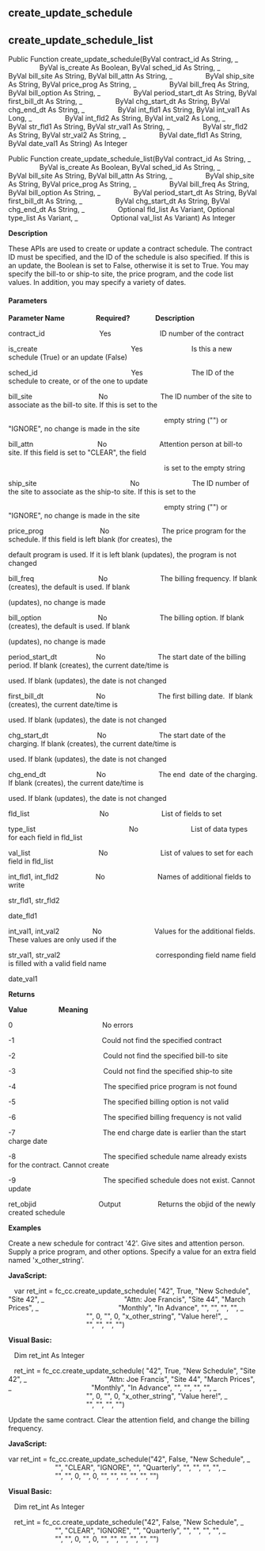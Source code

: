 create_update_schedule
------------------------

create_update_schedule_list
-----------------------------

Public Function create_update_schedule(ByVal contract_id As String, _
                ByVal is_create As Boolean, ByVal sched_id As String, _
                ByVal bill_site As String, ByVal bill_attn As String, _
                ByVal ship_site As String, ByVal price_prog As String, _
                ByVal bill_freq As String, ByVal bill_option As String, _
                ByVal period_start_dt As String, ByVal first_bill_dt As String, _
                ByVal chg_start_dt As String, ByVal chg_end_dt As String, _
                ByVal int_fld1 As String, ByVal int_val1 As Long, _
                ByVal int_fld2 As String, ByVal int_val2 As Long, _
                ByVal str_fld1 As String, ByVal str_val1 As String, _
                ByVal str_fld2 As String, ByVal str_val2 As String, _
                ByVal date_fld1 As String, ByVal date_val1 As String) As Integer

Public Function create_update_schedule_list(ByVal contract_id As String, _
                ByVal is_create As Boolean, ByVal sched_id As String, _
                ByVal bill_site As String, ByVal bill_attn As String, _
                ByVal ship_site As String, ByVal price_prog As String, _
                ByVal bill_freq As String, ByVal bill_option As String, _
                ByVal period_start_dt As String, ByVal first_bill_dt As String, _
                ByVal chg_start_dt As String, ByVal chg_end_dt As String, _
                Optional fld_list As Variant, Optional type_list As Variant, _
                Optional val_list As Variant) As Integer

**Description**

These APIs are used to create or update a contract schedule. The contract ID must be specified, and the ID of the schedule is also specified. If this is an update, the Boolean is set to False, otherwise it is set to True. You may specify the bill-to or ship-to site, the price program, and the code list values. In addition, you may specify a variety of dates.

#### Parameters
**Parameter Name**                **Required?**             **Description**

contract_id                            Yes                         ID number of the contract

is_create                                                Yes                         Is this a new schedule (True) or an update (False)

sched_id                                                Yes                         The ID of the schedule to create, or of the one to update

bill_site                                  No                           The ID number of the site to associate as the bill-to site. If this is set to the

                                                                                empty string ("") or "IGNORE", no change is made in the site

bill_attn                                 No                           Attention person at bill-to site. If this field is set to "CLEAR", the field

                                                                                is set to the empty string

ship_site                                                No                           The ID number of the site to associate as the ship-to site. If this is set to the

                                                                                empty string ("") or "IGNORE", no change is made in the site

price_prog                             No                           The price program for the schedule. If this field is left blank (for creates), the

default program is used. If it is left blank (updates), the program is not changed

bill_freq                                 No                           The billing frequency. If blank (creates), the default is used. If blank

(updates), no change is made

bill_option                             No                           The billing option. If blank (creates), the default is used. If blank

(updates), no change is made

period_start_dt                    No                           The start date of the billing period. If blank (creates), the current date/time is

used. If blank (updates), the date is not changed

first_bill_dt                           No                           The first billing date.  If blank (creates), the current date/time is

used. If blank (updates), the date is not changed

chg_start_dt                         No                           The start date of the charging. If blank (creates), the current date/time is

used. If blank (updates), the date is not changed

chg_end_dt                          No                           The end  date of the charging. If blank (creates), the current date/time is

used. If blank (updates), the date is not changed

fld_list                                    No                           List of fields to set

type_list                                                No                           List of data types for each field in fld_list

val_list                                   No                           List of values to set for each field in fld_list

int_fld1, int_fld2                   No                           Names of additional fields to write

str_fld1, str_fld2

date_fld1

int_val1, int_val2                 No                           Values for the additional fields. These values are only used if the

str_val1, str_val2                                                 corresponding field name field is filled with a valid field name

date_val1

**Returns**

**Value**                **Meaning**

0                                              No errors

-1                                             Could not find the specified contract

-2                                             Could not find the specified bill-to site

-3                                             Could not find the specified ship-to site

-4                                             The specified price program is not found

-5                                             The specified billing option is not valid

-6                                             The specified billing frequency is not valid

-7                                             The end charge date is earlier than the start charge date

-8                                             The specified schedule name already exists for the contract. Cannot create

-9                                             The specified schedule does not exist. Cannot update

ret_objid                                Output                   Returns the objid of the newly created schedule

**Examples**

 Create a new schedule for contract '42'. Give sites and attention person. Supply a price program, and other options. Specify a value for an extra field named 'x_other_string'.

**JavaScript:**

   var ret_int = fc_cc.create_update_schedule( "42", True, "New Schedule", "Site 42", _
                                        "Attn: Joe Francis", "Site 44", "March Prices", _
                                        "Monthly", "In Advance", "", "", "", "", _
                                        "", 0, "", 0, "x_other_string", "Value here!", _
                                        "", "", "", "")

**Visual Basic:**

   Dim ret_int As Integer

   ret_int = fc_cc.create_update_schedule( "42", True, "New Schedule", "Site 42", _
                                        "Attn: Joe Francis", "Site 44", "March Prices", _
                                        "Monthly", "In Advance", "", "", "", "", _
                                        "", 0, "", 0, "x_other_string", "Value here!", _
                                        "", "", "", "")

 Update the same contract. Clear the attention field, and change the billing frequency.

**JavaScript:**

var ret_int = fc_cc.create_update_schedule("42", False, "New Schedule", _
                        "", "CLEAR", "IGNORE", "", "Quarterly", "", "", "", "", _
                        "", "", 0, "", 0, "", "", "", "", "", "")

**Visual Basic:**

   Dim ret_int As Integer

   ret_int = fc_cc.create_update_schedule("42", False, "New Schedule", _
                        "", "CLEAR", "IGNORE", "", "Quarterly", "", "", "", "", _
                        "", "", 0, "", 0, "", "", "", "", "", "")